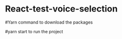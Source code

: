 # React-test-voice-selection

#Yarn command to download the packages 

#yarn start to run the project 
